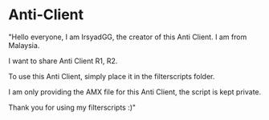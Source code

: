# Anti-Client

"Hello everyone, I am IrsyadGG, the creator of this Anti Client. I am from Malaysia.

I want to share Anti Client R1, R2.

To use this Anti Client, simply place it in the filterscripts folder.

I am only providing the AMX file for this Anti Client, the script is kept private.

Thank you for using my filterscripts :)"
